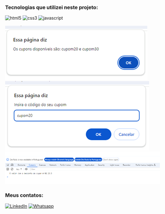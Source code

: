 ### Tecnologias que utilizei neste projeto:
<div style="display: inline_block">
<img alt="html5" src="https://img.shields.io/badge/HTML5-E34F26?style=for-the-badge&logo=html5&logoColor=white">
<img alt="css3" src="https://img.shields.io/badge/CSS3-1572B6?style=for-the-badge&logo=css3&logoColor=white">
<img alt="javascript" src="https://img.shields.io/badge/JavaScript-323330?style=for-the-badge&logo=javascript&logoColor=F7DF1E">
</div>
<br>
<img src="https://github.com/dev-bars/cupom-desconto/blob/Master/projeto%20cupom%20de%20descontos%201%20html%20css%20JavaScript.PNG">
<img src="https://github.com/dev-bars/cupom-desconto/blob/Master/projeto%20cupom%20de%20descontos%202%20html%20css%20JavaScript.PNG">
<img src="https://github.com/dev-bars/cupom-desconto/blob/Master/projeto%20cupom%20de%20descontos%203%20html%20css%20JavaScript.PNG">

### Meus contatos:
[![LinkedIn](https://img.shields.io/badge/LinkedIn-0077B5?style=for-the-badge&logo=linkedin&logoColor=white)](https://www.linkedin.com/in/renanbars/) [![Whatsapp](https://img.shields.io/badge/WhatsApp-25D366?style=for-the-badge&logo=whatsapp&logoColor=white)](https://api.whatsapp.com/send/?phone=5519992817355&text&type=phone_number&app_absent=0)
<br><br>
